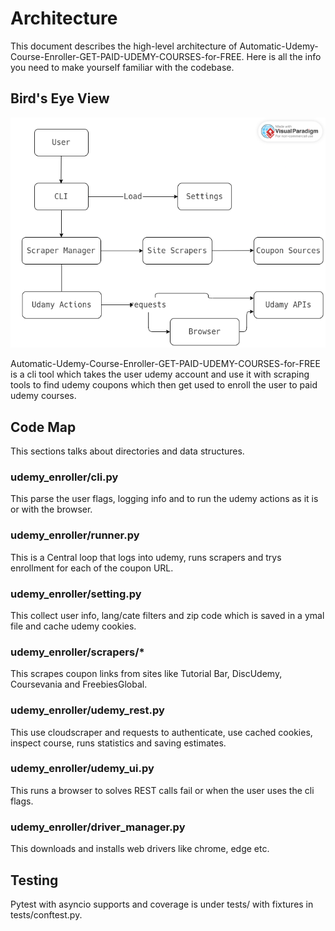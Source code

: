 # Architecture

This document describes the high-level architecture of Automatic-Udemy-Course-Enroller-GET-PAID-UDEMY-COURSES-for-FREE. Here is all the info you need to make yourself familiar with the codebase.

## Bird's Eye View

![High-Level-Diagram](public/images/High-Level%20Diagram.png)

Automatic-Udemy-Course-Enroller-GET-PAID-UDEMY-COURSES-for-FREE is a cli tool which takes the user udemy account and use it with scraping tools to find udemy coupons which then get used to enroll the user to paid udemy courses.

## Code Map

This sections talks about directories and data structures.

### udemy_enroller/cli.py

This parse the user flags, logging info and to run the udemy actions as it is or with the browser.

### udemy_enroller/runner.py

This is a Central loop that logs into udemy, runs scrapers and trys enrollment for each of the coupon URL.

### udemy_enroller/setting.py

This collect user info, lang/cate filters and zip code which is saved in a ymal file and cache udemy cookies.

### udemy_enroller/scrapers/\*

This scrapes coupon links from sites like Tutorial Bar, DiscUdemy, Coursevania and FreebiesGlobal.

### udemy_enroller/udemy_rest.py

This use cloudscraper and requests to authenticate, use cached cookies, inspect course, runs statistics and saving estimates.

### udemy_enroller/udemy_ui.py

This runs a browser to solves REST calls fail or when the user uses the cli flags.

### udemy_enroller/driver_manager.py

This downloads and installs web drivers like chrome, edge etc.

## Testing

Pytest with asyncio supports and coverage is under tests/ with fixtures in tests/conftest.py.
